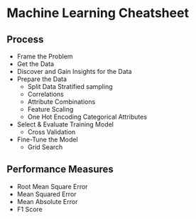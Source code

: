# Machine Learning Cheatsheet

## Process
- Frame the Problem
- Get the Data
- Discover and Gain Insights for the Data
- Prepare the Data
  - Split Data Stratified sampling
  - Correlations
  - Attribute Combinations
  - Feature Scaling
  - One Hot Encoding Categorical Attributes
- Select & Evaluate Training Model
  - Cross Validation
- Fine-Tune the Model
  - Grid Search

## Performance Measures
- Root Mean Square Error
- Mean Squared Error
- Mean Absolute Error
- F1 Score
